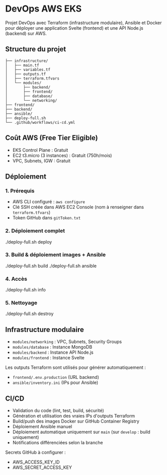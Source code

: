 # DevOps AWS EKS

Projet DevOps avec Terraform (infrastructure modulaire), Ansible et Docker pour déployer une application Svelte (frontend) et une API Node.js (backend) sur AWS.

## Structure du projet

```
├── infrastructure/
│   ├── main.tf
│   ├── variables.tf
│   ├── outputs.tf
│   ├── terraform.tfvars
│   └── modules/
│       ├── backend/
│       ├── frontend/
│       ├── database/
│       └── networking/
├── frontend/
├── backend/
├── ansible/
├── deploy-full.sh
└── .github/workflows/ci-cd.yml
```

## Coût AWS (Free Tier Eligible)

- EKS Control Plane : Gratuit
- EC2 t3.micro (3 instances) : Gratuit (750h/mois)
- VPC, Subnets, IGW : Gratuit

## Déploiement

### 1. Prérequis
- AWS CLI configuré : `aws configure`
- Clé SSH créée dans AWS EC2 Console (nom à renseigner dans `terraform.tfvars`)
- Token GitHub dans `gitToken.txt`

### 2. Déploiement complet
./deploy-full.sh deploy

### 3. Build & déploiement images + Ansible
./deploy-full.sh build
./deploy-full.sh ansible

### 4. Accès
./deploy-full.sh info

### 5. Nettoyage
./deploy-full.sh destroy

## Infrastructure modulaire

- `modules/networking` : VPC, Subnets, Security Groups
- `modules/database`   : Instance MongoDB
- `modules/backend`    : Instance API Node.js
- `modules/frontend`   : Instance Svelte

Les outputs Terraform sont utilisés pour générer automatiquement :
- `frontend/.env.production` (URL backend)
- `ansible/inventory.ini` (IPs pour Ansible)

## CI/CD

- Validation du code (lint, test, build, sécurité)
- Génération et utilisation des vraies IPs d'outputs Terraform
- Build/push des images Docker sur GitHub Container Registry
- Déploiement Ansible manuel
- Déploiement automatique uniquement sur `main` (sur `develop` : build uniquement)
- Notifications différenciées selon la branche

Secrets GitHub à configurer :
- AWS_ACCESS_KEY_ID
- AWS_SECRET_ACCESS_KEY
